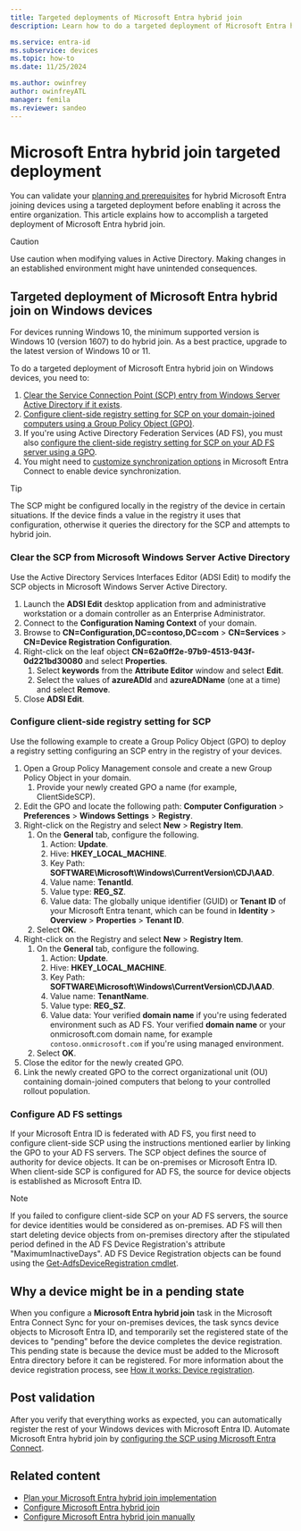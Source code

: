 ```yaml
---
title: Targeted deployments of Microsoft Entra hybrid join
description: Learn how to do a targeted deployment of Microsoft Entra hybrid join before enabling it across the entire organization all at once.

ms.service: entra-id
ms.subservice: devices
ms.topic: how-to
ms.date: 11/25/2024

ms.author: owinfrey
author: owinfreyATL
manager: femila
ms.reviewer: sandeo
---
```

# Microsoft Entra hybrid join targeted deployment

You can validate your [planning and prerequisites](hybrid-join-plan.md) for hybrid Microsoft Entra joining devices using a targeted deployment before enabling it across the entire organization. This article explains how to accomplish a targeted deployment of Microsoft Entra hybrid join.

> [!CAUTION]
> Use caution when modifying values in Active Directory. Making changes in an established environment might have unintended consequences.

<a name='targeted-deployment-of-hybrid-azure-ad-join-on-windows-current-devices'></a>
<a name='targeted-deployment-of-microsoft-entra-hybrid-join-on-windows-current-devices'></a>

## Targeted deployment of Microsoft Entra hybrid join on Windows devices

For devices running Windows 10, the minimum supported version is Windows 10 (version 1607) to do hybrid join. As a best practice, upgrade to the latest version of Windows 10 or 11. 

To do a targeted deployment of Microsoft Entra hybrid join on Windows devices, you need to:

1. [Clear the Service Connection Point (SCP) entry from Windows Server Active Directory if it exists](#clear-the-scp-from-ad).
1. [Configure client-side registry setting for SCP on your domain-joined computers using a Group Policy Object (GPO)](#configure-client-side-registry-setting-for-scp).
1. If you're using Active Directory Federation Services (AD FS), you must also [configure the client-side registry setting for SCP on your AD FS server using a GPO](#configure-ad-fs-settings).
1. You might need to [customize synchronization options](~/identity/hybrid/connect/how-to-connect-post-installation.md#additional-tasks-available-in-azure-ad-connect) in Microsoft Entra Connect to enable device synchronization.

> [!TIP]
> The SCP might be configured locally in the registry of the device in certain situations. If the device finds a value in the registry it uses that configuration, otherwise it queries the directory for the SCP and attempts to hybrid join.

<a name='clear-the-scp-from-ad'></a>

### Clear the SCP from Microsoft Windows Server Active Directory

Use the Active Directory Services Interfaces Editor (ADSI Edit) to modify the SCP objects in Microsoft Windows Server Active Directory.

1. Launch the **ADSI Edit** desktop application from and administrative workstation or a domain controller as an Enterprise Administrator.
1. Connect to the **Configuration Naming Context** of your domain.
1. Browse to **CN=Configuration,DC=contoso,DC=com** > **CN=Services** > **CN=Device Registration Configuration**.
1. Right-click on the leaf object **CN=62a0ff2e-97b9-4513-943f-0d221bd30080** and select **Properties**.
   1. Select **keywords** from the **Attribute Editor** window and select **Edit**.
   1. Select the values of **azureADId** and **azureADName** (one at a time) and select **Remove**.
1. Close **ADSI Edit**.

### Configure client-side registry setting for SCP

Use the following example to create a Group Policy Object (GPO) to deploy a registry setting configuring an SCP entry in the registry of your devices.

1. Open a Group Policy Management console and create a new Group Policy Object in your domain.
   1. Provide your newly created GPO a name (for example, ClientSideSCP).
1. Edit the GPO and locate the following path: **Computer Configuration** > **Preferences** > **Windows Settings** > **Registry**.
1. Right-click on the Registry and select **New** > **Registry Item**.
   1. On the **General** tab, configure the following.
      1. Action: **Update**.
      1. Hive: **HKEY_LOCAL_MACHINE**.
      1. Key Path: **SOFTWARE\Microsoft\Windows\CurrentVersion\CDJ\AAD**.
      1. Value name: **TenantId**.
      1. Value type: **REG_SZ**.
      1. Value data: The globally unique identifier (GUID) or **Tenant ID** of your Microsoft Entra tenant, which can be found in **Identity** > **Overview** > **Properties** > **Tenant ID**.
   1. Select **OK**.
1. Right-click on the Registry and select **New** > **Registry Item**.
   1. On the **General** tab, configure the following.
      1. Action: **Update**.
      1. Hive: **HKEY_LOCAL_MACHINE**.
      1. Key Path: **SOFTWARE\Microsoft\Windows\CurrentVersion\CDJ\AAD**.
      1. Value name: **TenantName**.
      1. Value type: **REG_SZ**.
      1. Value data: Your verified **domain name** if you're using federated environment such as AD FS. Your verified **domain name** or your onmicrosoft.com domain name, for example `contoso.onmicrosoft.com` if you're using managed environment.
   1. Select **OK**.
1. Close the editor for the newly created GPO.
1. Link the newly created GPO to the correct organizational unit (OU) containing domain-joined computers that belong to your controlled rollout population.

### Configure AD FS settings

If your Microsoft Entra ID is federated with AD FS, you first need to configure client-side SCP using the instructions mentioned earlier by linking the GPO to your AD FS servers. The SCP object defines the source of authority for device objects. It can be on-premises or Microsoft Entra ID. When client-side SCP is configured for AD FS, the source for device objects is established as Microsoft Entra ID.

> [!NOTE]
> If you failed to configure client-side SCP on your AD FS servers, the source for device identities would be considered as on-premises. AD FS will then start deleting device objects from on-premises directory after the stipulated period defined in the AD FS Device Registration's attribute "MaximumInactiveDays". AD FS Device Registration objects can be found using the [Get-AdfsDeviceRegistration cmdlet](/powershell/module/adfs/get-adfsdeviceregistration).

## Why a device might be in a pending state

When you configure a **Microsoft Entra hybrid join** task in the Microsoft Entra Connect Sync for your on-premises devices, the task syncs device objects to Microsoft Entra ID, and temporarily set the registered state of the devices to "pending" before the device completes the device registration. This pending state is because the device must be added to the Microsoft Entra directory before it can be registered. For more information about the device registration process, see [How it works: Device registration](device-registration-how-it-works.md#hybrid-azure-ad-joined-in-managed-environments).

## Post validation

After you verify that everything works as expected, you can automatically register the rest of your Windows devices with Microsoft Entra ID. Automate Microsoft Entra hybrid join by [configuring the SCP using Microsoft Entra Connect](./how-to-hybrid-join.md).

## Related content

- [Plan your Microsoft Entra hybrid join implementation](hybrid-join-plan.md)
- [Configure Microsoft Entra hybrid join](how-to-hybrid-join.md)
- [Configure Microsoft Entra hybrid join manually](hybrid-join-manual.md)
